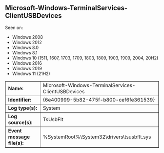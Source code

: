 ## Microsoft-Windows-TerminalServices-ClientUSBDevices

Seen on:
* Windows 2008
* Windows 2012
* Windows 8.0
* Windows 8.1
* Windows 10 (1511, 1607, 1703, 1709, 1803, 1809, 1903, 1909, 2004, 20H2)
* Windows 2016
* Windows 2019
* Windows 11 (21H2)

<table border="1" class="docutils">
  <tbody>
    <tr>
      <td><b>Name:</b></td>
      <td>Microsoft-Windows-TerminalServices-ClientUSBDevices</td>
    </tr>
    <tr>
      <td><b>Identifier:</b></td>
      <td>{6e400999-5b82-475f-b800-cef6fe361539}</td>
    </tr>
    <tr>
      <td><b>Log type(s):</b></td>
      <td>System</td>
    </tr>
    <tr>
      <td><b>Log source(s):</b></td>
      <td>TsUsbFlt</td>
    </tr>
    <tr>
      <td><b>Event message file(s):</b></td>
      <td>%SystemRoot%\System32\drivers\tsusbflt.sys</td>
    </tr>
  </tbody>
</table>

&nbsp;

